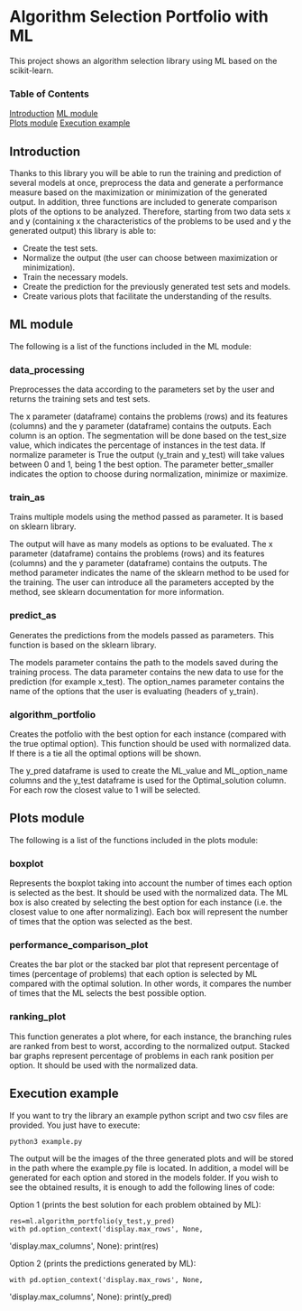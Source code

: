 # Algorithm Selection Portfolio with ML

This project shows an algorithm selection library using ML based on the 
scikit-learn.

### Table of Contents
[Introduction](#Introduction)
[ML module](#ML-module)  
[Plots module](#Plots-module)
[Execution example](#Execution-example)  

## Introduction
Thanks to this library you will be able to run the training and prediction 
of several models at once, preprocess the data and generate a performance 
measure based on the maximization or minimization of the generated output.
In addition, three functions are included to generate comparison plots of 
the options to be analyzed.
Therefore, starting from two data sets x and y (containing x the 
characteristics of the problems to be used and y the generated output) 
this library is able to:
- Create the test sets.
- Normalize the output (the user can choose between maximization or 
minimization).
- Train the necessary models.
- Create the prediction for the previously generated test sets and models.
- Create various plots that facilitate the understanding of the results.

## ML module

The following is a list of the functions included in the ML module:

### data_processing
Preprocesses the data according to the parameters set by the user and 
returns the training sets and test sets.

The x parameter (dataframe) contains the problems (rows) and its features 
(columns) and the y parameter (dataframe) contains the outputs. Each 
column is an option. The segmentation will be done based on the test_size 
value, which indicates the percentage of instances in the test data. If 
normalize parameter is True the output (y_train and y_test) will take 
values between 0 and 1, being 1 the best option. The parameter 
better_smaller indicates the option to choose during normalization, 
minimize or maximize.

### train_as
Trains multiple models using the method passed as parameter. It is based 
on sklearn library.

The output will have as many models as options to be evaluated.
The x parameter (dataframe) contains the problems (rows) and its features 
(columns) and the y parameter (dataframe) contains the outputs. The method 
parameter indicates the name of the sklearn method to be used for the 
training. The user can introduce all the parameters accepted by the 
method, see sklearn documentation for more information.

### predict_as
Generates the predictions from the models passed as parameters. This 
function is based on the sklearn library.

The models parameter contains the path to the models saved during the 
training process. The data parameter contains the new data to use for the 
prediction (for example x_test). The option_names parameter contains the 
name of the options that the user is evaluating (headers of y_train).

### algorithm_portfolio
Creates the potfolio with the best option for each instance (compared with 
the true optimal option).
This function should be used with normalized data. If there is a tie all 
the optimal options will be shown.

The y_pred dataframe is used to create the ML_value and ML_option_name 
columns and the y_test dataframe is used for the Optimal_solution column. 
For each row the closest value to 1 will be selected.

## Plots module
The following is a list of the functions included in the plots module:

### boxplot
Represents the boxplot taking into account the number of times each option 
is selected as the best. It should be used with the normalized data. The 
ML box is also created by selecting the best option for each instance 
(i.e. the closest value to one after normalizing). Each box will represent 
the number of times that the option was selected as the best.

### performance_comparison_plot
Creates the bar plot or the stacked bar plot that represent percentage of 
times (percentage of problems) that each option is selected by ML compared 
with the optimal solution. In other words, it compares the number of times 
that the ML selects the best possible option.

### ranking_plot
This function generates a plot where, for each instance, the branching 
rules are ranked from best to worst, according to the normalized output. 
Stacked bar graphs represent percentage of problems in each rank position 
per option. It should be used with the normalized data.

## Execution example

If you want to try the library an example python script and two csv files 
are provided. You just have to execute:

    python3 example.py
The output will be the images of the three generated plots and will be 
stored in the path where the example.py file is located. In addition, a 
model will be generated for each option and stored in the models folder.
If you wish to see the obtained results, it is enough to add the following 
lines of code:

Option 1 (prints the best solution for each problem obtained by ML):

    res=ml.algorithm_portfolio(y_test,y_pred)
    with pd.option_context('display.max_rows', None, 
'display.max_columns', None):
	    print(res)

Option 2 (prints the predictions generated by ML):

    with pd.option_context('display.max_rows', None, 
'display.max_columns', None):
	    print(y_pred)
